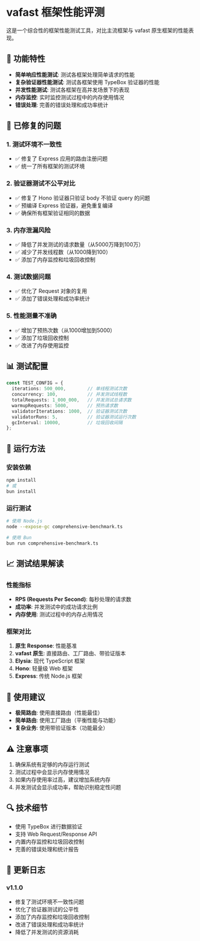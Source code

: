 # vafast 框架性能评测

这是一个综合性的框架性能测试工具，对比主流框架与 vafast 原生框架的性能表现。

## 🚀 功能特性

- **简单响应性能测试**: 测试各框架处理简单请求的性能
- **复杂验证器性能测试**: 测试各框架使用 TypeBox 验证器的性能
- **并发性能测试**: 测试各框架在高并发场景下的表现
- **内存监控**: 实时监控测试过程中的内存使用情况
- **错误处理**: 完善的错误处理和成功率统计

## 🔧 已修复的问题

### 1. 测试环境不一致性
- ✅ 修复了 Express 应用的路由注册问题
- ✅ 统一了所有框架的测试环境

### 2. 验证器测试不公平对比
- ✅ 修复了 Hono 验证器只验证 body 不验证 query 的问题
- ✅ 预编译 Express 验证器，避免重复编译
- ✅ 确保所有框架验证相同的数据

### 3. 内存泄漏风险
- ✅ 降低了并发测试的请求数量（从5000万降到100万）
- ✅ 减少了并发线程数（从1000降到100）
- ✅ 添加了内存监控和垃圾回收控制

### 4. 测试数据问题
- ✅ 优化了 Request 对象的复用
- ✅ 添加了错误处理和成功率统计

### 5. 性能测量不准确
- ✅ 增加了预热次数（从1000增加到5000）
- ✅ 添加了垃圾回收控制
- ✅ 改进了内存使用监控

## 📊 测试配置

```typescript
const TEST_CONFIG = {
  iterations: 500_000,        // 单线程测试次数
  concurrency: 100,           // 并发测试线程数
  totalRequests: 1_000_000,   // 并发测试总请求数
  warmupRequests: 5000,       // 预热请求数
  validatorIterations: 1000,  // 验证器测试次数
  validatorRuns: 5,           // 验证器测试运行次数
  gcInterval: 10000,          // 垃圾回收间隔
};
```

## 🚀 运行方法

### 安装依赖
```bash
npm install
# 或
bun install
```

### 运行测试
```bash
# 使用 Node.js
node --expose-gc comprehensive-benchmark.ts

# 使用 Bun
bun run comprehensive-benchmark.ts
```

## 📈 测试结果解读

### 性能指标
- **RPS (Requests Per Second)**: 每秒处理的请求数
- **成功率**: 并发测试中的成功请求比例
- **内存使用**: 测试过程中的内存占用情况

### 框架对比
1. **原生 Response**: 性能基准
2. **vafast 原生**: 直接路由、工厂路由、带验证版本
3. **Elysia**: 现代 TypeScript 框架
4. **Hono**: 轻量级 Web 框架
5. **Express**: 传统 Node.js 框架

## 🎯 使用建议

- **极简路由**: 使用直接路由（性能最佳）
- **简单路由**: 使用工厂路由（平衡性能与功能）
- **复杂业务**: 使用带验证版本（功能最全）

## ⚠️ 注意事项

1. 确保系统有足够的内存运行测试
2. 测试过程中会显示内存使用情况
3. 如果内存使用率过高，建议增加系统内存
4. 并发测试会显示成功率，帮助识别稳定性问题

## 🔍 技术细节

- 使用 TypeBox 进行数据验证
- 支持 Web Request/Response API
- 内置内存监控和垃圾回收控制
- 完善的错误处理和统计报告

## 📝 更新日志

### v1.1.0
- 修复了测试环境不一致性问题
- 优化了验证器测试的公平性
- 添加了内存监控和垃圾回收控制
- 改进了错误处理和成功率统计
- 降低了并发测试的资源消耗
